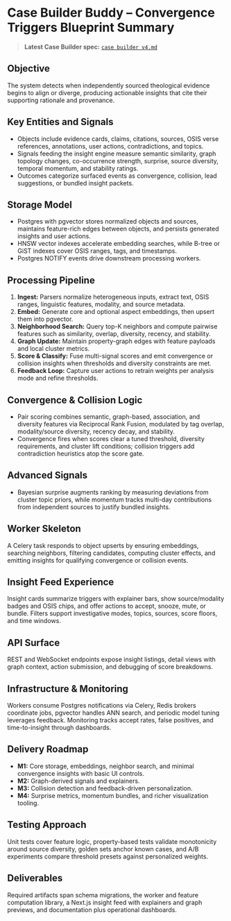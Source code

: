 # Case Builder Buddy – Convergence Triggers Blueprint Summary

> **Latest Case Builder spec:** [`case builder v4.md`](../case%20builder%20v4.md)

## Objective
The system detects when independently sourced theological evidence begins to align or diverge, producing actionable insights that cite their supporting rationale and provenance.

## Key Entities and Signals
- Objects include evidence cards, claims, citations, sources, OSIS verse references, annotations, user actions, contradictions, and topics.
- Signals feeding the insight engine measure semantic similarity, graph topology changes, co-occurrence strength, surprise, source diversity, temporal momentum, and stability ratings.
- Outcomes categorize surfaced events as convergence, collision, lead suggestions, or bundled insight packets.

## Storage Model
- Postgres with pgvector stores normalized objects and sources, maintains feature-rich edges between objects, and persists generated insights and user actions.
- HNSW vector indexes accelerate embedding searches, while B-tree or GiST indexes cover OSIS ranges, tags, and timestamps.
- Postgres NOTIFY events drive downstream processing workers.

## Processing Pipeline
1. **Ingest:** Parsers normalize heterogeneous inputs, extract text, OSIS ranges, linguistic features, modality, and source metadata.
2. **Embed:** Generate core and optional aspect embeddings, then upsert them into pgvector.
3. **Neighborhood Search:** Query top-K neighbors and compute pairwise features such as similarity, overlap, diversity, recency, and stability.
4. **Graph Update:** Maintain property-graph edges with feature payloads and local cluster metrics.
5. **Score & Classify:** Fuse multi-signal scores and emit convergence or collision insights when thresholds and diversity constraints are met.
6. **Feedback Loop:** Capture user actions to retrain weights per analysis mode and refine thresholds.

## Convergence & Collision Logic
- Pair scoring combines semantic, graph-based, association, and diversity features via Reciprocal Rank Fusion, modulated by tag overlap, modality/source diversity, recency decay, and stability.
- Convergence fires when scores clear a tuned threshold, diversity requirements, and cluster lift conditions; collision triggers add contradiction heuristics atop the score gate.

## Advanced Signals
- Bayesian surprise augments ranking by measuring deviations from cluster topic priors, while momentum tracks multi-day contributions from independent sources to justify bundled insights.

## Worker Skeleton
A Celery task responds to object upserts by ensuring embeddings, searching neighbors, filtering candidates, computing cluster effects, and emitting insights for qualifying convergence or collision events.

## Insight Feed Experience
Insight cards summarize triggers with explainer bars, show source/modality badges and OSIS chips, and offer actions to accept, snooze, mute, or bundle. Filters support investigative modes, topics, sources, score floors, and time windows.

## API Surface
REST and WebSocket endpoints expose insight listings, detail views with graph context, action submission, and debugging of score breakdowns.

## Infrastructure & Monitoring
Workers consume Postgres notifications via Celery, Redis brokers coordinate jobs, pgvector handles ANN search, and periodic model tuning leverages feedback. Monitoring tracks accept rates, false positives, and time-to-insight through dashboards.

## Delivery Roadmap
- **M1:** Core storage, embeddings, neighbor search, and minimal convergence insights with basic UI controls.
- **M2:** Graph-derived signals and explainers.
- **M3:** Collision detection and feedback-driven personalization.
- **M4:** Surprise metrics, momentum bundles, and richer visualization tooling.

## Testing Approach
Unit tests cover feature logic, property-based tests validate monotonicity around source diversity, golden sets anchor known cases, and A/B experiments compare threshold presets against personalized weights.

## Deliverables
Required artifacts span schema migrations, the worker and feature computation library, a Next.js insight feed with explainers and graph previews, and documentation plus operational dashboards.

